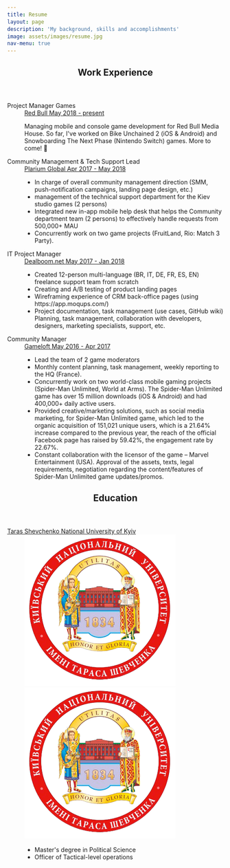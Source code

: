 ```yaml
---
title: Resume
layout: page
description: 'My background, skills and accomplishments'
image: assets/images/resume.jpg
nav-menu: true
---
```


<!-- Main -->
<div id="main" class="alt">
	<!-- One -->
	<section id="one">
		<div class="inner">
			<header class="major">
				<h1>Work Experience</h1>
			</header>
			<dl>
				<dt>
					Project Manager Games
				<dd>
					<a href="https://www.redbullmediahouse.com/">
						<span class="timeline-content-info-title">
							<i class="fa fa-certificate" aria-hidden="true"></i>
							Red Bull
							<i class="fa fa-calendar-o" aria-hidden="true"></i>
							May 2018 - present
						</span>
					</a>
				</dd>
				</dt>
				<dd>
					<p>Managing mobile and console game development for Red Bull Media House. So far, I've worked on
						Bike Unchained 2 (iOS & Android) and Snowboarding The Next Phase (Nintendo Switch) games. More
						to come! 🎉</p>
				</dd>
				<dt>
					Community Management & Tech Support Lead
				<dd>
					<a href="https://company.plarium.com/">
						<span class="timeline-content-info-title">
							<i class="fa fa-certificate" aria-hidden="true"></i>
							Plarium Global
							<i class="fa fa-calendar-o" aria-hidden="true"></i>
							Apr 2017 - May 2018
						</span>
					</a>
				</dd>
				</dt>
				<dd>
					<ul>
						<li>In charge of overall community management direction (SMM, push-notification campaigns,
							landing page design, etc.) </li>
						<li>management of the technical support department for the Kiev studio games (2 persons) </li>
						<li>Integrated new in-app mobile help desk that helps the Community department team (2 persons)
							to effectively handle requests from 500,000+ MAU </li>
						<li>Concurrently work on two game projects (FruitLand, Rio: Match 3 Party). </li>
					</ul>
				</dd>
				<dt>
					IT Project Manager
				<dd>
					<a href="http://dealboom.net/">
						<span class="timeline-content-info-title">
							<i class="fa fa-certificate" aria-hidden="true"></i>
							Dealboom.net
							<i class="fa fa-calendar-o" aria-hidden="true"></i>
							May 2017 - Jan 2018
						</span>
					</a>
				</dd>
				</dt>
				<dd>
					<ul>
						<li>
							Created 12-person multi-language (BR, IT, DE, FR, ES, EN) freelance support team from
							scratch
						</li>
						<li>
							Creating and A/B testing of product landing pages
						</li>
						<li>
							Wireframing experience of CRM back-office pages (using https://app.moqups.com/)
						</li>
						<li>
							Project documentation, task management (use cases, GitHub wiki)
							Planning, task management, collaboration with developers, designers, marketing specialists,
							support, etc.
						</li>
					</ul>
				</dd>
				<dt>
					Community Manager
				<dd>
					<a href="http://www.gameloft.com/en/">
						<span class="timeline-content-info-title">
							<i class="fa fa-certificate" aria-hidden="true"></i>
							Gameloft
							<i class="fa fa-calendar-o" aria-hidden="true"></i>
							May 2016 - Apr 2017
						</span>
					</a>
				</dd>
				<dd>
					<ul>
						<li>
							Lead the team of 2 game moderators
						</li>
						<li>
							Monthly content planning, task management, weekly reporting to the HQ (France).
						</li>
						<li>
							Concurrently work on two world-class mobile gaming projects (Spider-Man Unlimited, World at
							Arms). The Spider-Man Unlimited game has over 15 million downloads (iOS & Android) and had
							400,000+ daily active users.
						</li>
						<li>
							Provided creative/marketing solutions, such as social media marketing, for Spider-Man
							Unlimited game, which led to the organic acquisition of 151,021 unique users, which is a
							21.64% increase compared to the previous year, the reach of the official Facebook page has
							raised by 59.42%, the engagement rate by 22.67%.
						</li>
						<li>
							Constant collaboration with the licensor of the game – Marvel Entertainment (USA). Approval
							of the assets, texts, legal requirements, negotiation regarding the content/features of
							Spider-Man Unlimited game updates/promos.
						</li>
					</ul>
				</dd>
				</dt>
			</dl>
			<header class="major">
				<h1>Education</h1>
			</header>
			<dl>
				<dt>
					<a href="http://www.univ.kiev.ua/en/">
						Taras Shevchenko National University of Kyiv
					</a>
					<br>
				<dd>
					<div class="box alt">
						<div class="row 50% uniform">
							<div class="1u desktop"><span class="image fit"><img src="assets/images/knu-logo.png"
										alt="" /></span></div>
							<div class="4u mobile"><span class="image fit"><img src="assets/images/knu-logo.png"
										alt="" /></span></div>
							<div class="8u">
								<ul>
									<li>
										Master's degree in Political Science
									</li>
									<li>
										Officer of Tactical-level operations
									</li>
								</ul>
							</div>
						</div>
					</div>